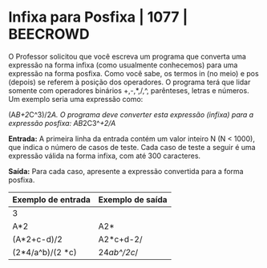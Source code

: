 # Infixa para Posfixa | 1077 | BEECROWD

O Professor solicitou que você escreva um programa que converta uma expressão na forma infixa (como usualmente conhecemos) para uma expressão na forma posfixa. Como você sabe, os termos in (no meio) e pos (depois) se referem à posição dos operadores. O programa terá que lidar somente com operadores binários +,-,*,/,^, parênteses, letras e números. Um exemplo seria uma expressão como:

(A*B+2*C^3)/2*A. O programa deve converter esta expressão (infixa) para a expressão posfixa: AB*2C3^*+2/A*


**Entrada:**
A primeira linha da entrada contém um valor inteiro N (N < 1000), que indica o número de casos de teste. Cada caso de teste a seguir é uma expressão válida na forma infixa, com até 300 caracteres.

**Saída:**
Para cada caso, apresente a expressão convertida para a forma posfixa.
<br>

| **Exemplo de entrada** | **Exemplo de saída** |
|------------------------|----------------------|
|3                    | |
|A*2 |  A2*     |
|(A*2+c-d)/2 |  A2*c+d-2/   |
|(2*4/a^b)/(2 *c) |  24*ab^/2c*/  |

